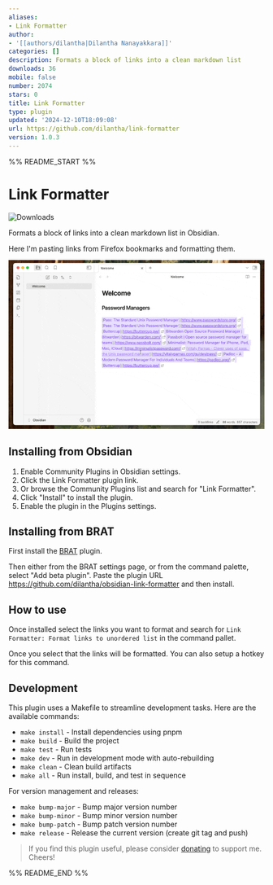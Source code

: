 ```yaml
---
aliases:
- Link Formatter
author:
- '[[authors/dilantha|Dilantha Nanayakkara]]'
categories: []
description: Formats a block of links into a clean markdown list
downloads: 36
mobile: false
number: 2074
stars: 0
title: Link Formatter
type: plugin
updated: '2024-12-10T18:09:08'
url: https://github.com/dilantha/link-formatter
version: 1.0.3
---
```


%% README_START %%

# Link Formatter

![Downloads](https://img.shields.io/github/downloads/dilantha/link-formatter/total)

Formats a block of links into a clean markdown list in Obsidian.

Here I'm pasting links from Firefox bookmarks and formatting them.

![Pasting and formatting](https://raw.githubusercontent.com/dilantha/link-formatter/HEAD/link-formatter.gif)

## Installing from Obsidian

1. Enable Community Plugins in Obsidian settings.
2. Click the Link Formatter plugin link.
3. Or browse the Community Plugins list and search for "Link Formatter".
4. Click "Install" to install the plugin.
5. Enable the plugin in the Plugins settings.

## Installing from BRAT

First install the [BRAT](https://tfthacker.com/BRAT) plugin. 

Then either from the BRAT settings page, or from the command palette, select "Add beta plugin". Paste the plugin URL https://github.com/dilantha/obsidian-link-formatter and then install.

## How to use

Once installed select the links you want to format and search for `Link Formatter: Format links to unordered list` in the command pallet.

Once you select that the links will be formatted. You can also setup a hotkey for this command.

## Development

This plugin uses a Makefile to streamline development tasks. Here are the available commands:

- `make install` - Install dependencies using pnpm
- `make build` - Build the project
- `make test` - Run tests
- `make dev` - Run in development mode with auto-rebuilding
- `make clean` - Clean build artifacts
- `make all` - Run install, build, and test in sequence

For version management and releases:
- `make bump-major` - Bump major version number
- `make bump-minor` - Bump minor version number
- `make bump-patch` - Bump patch version number
- `make release` - Release the current version (create git tag and push)

> If you find this plugin useful, please consider [donating](https://buymeacoffee.com/dilantha) to support me. Cheers!

%% README_END %%